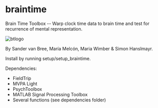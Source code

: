 # braintime
Brain Time Toolbox -- 
Warp clock time data to brain time and test for recurrence of mental representation.

![btlogo](https://i.imgur.com/cjhrUnt.png)

By Sander van Bree, María Melcón, Maria Wimber & Simon Hanslmayr.

Install by running setup/setup_braintime.

Dependencies:
- FieldTrip
- MVPA Light
- PsychToolbox
- MATLAB Signal Processing Toolbox
- Several functions (see dependencies folder)

